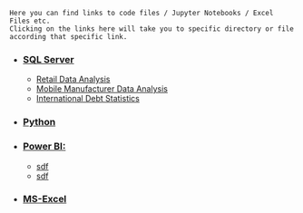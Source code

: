 
```
Here you can find links to code files / Jupyter Notebooks / Excel Files etc.
Clicking on the links here will take you to specific directory or file according that specific link.
```


- ### [SQL Server](/SQL)
  - [Retail Data Analysis](/SQL/Retail%20Data%20Analysis)
  - [Mobile Manufacturer Data Analysis](/SQL/Mobile%20Manufacturer%20Data%20Analysis)
  - [International Debt Statistics](/SQL/Analyze%20International%20Debt%20Statistics/notebook.ipynb)


- ### [Python](https://github.com/bhanu-thakur/friendly-sniffle/tree/main/Python)


- ### [Power BI:](https://github.com/bhanu-thakur/friendly-sniffle/tree/main/Power%20BI)
  - [sdf]()
  - [sdf]()


- ### [MS-Excel](https://github.com/bhanu-thakur/friendly-sniffle/tree/main/Excel)

